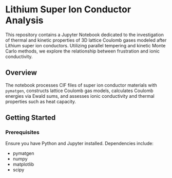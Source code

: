 # Lithium Super Ion Conductor Analysis

This repository contains a Jupyter Notebook dedicated to the investigation of thermal and kinetic properties of 3D lattice Coulomb gases modeled after Lithium super ion conductors. Utilizing parallel tempering and kinetic Monte Carlo methods, we explore the relationship between frustration and ionic conductivity.

## Overview

The notebook processes CIF files of super ion conductor materials with `pymatgen`, constructs lattice Coulomb gas models, calculates Coulomb energies via Ewald sums, and assesses ionic conductivity and thermal properties such as heat capacity.

## Getting Started

### Prerequisites

Ensure you have Python and Jupyter installed. Dependencies include:
- pymatgen
- numpy
- matplotlib
- scipy


